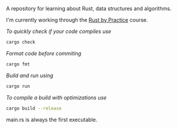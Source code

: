 A repository for learning about Rust, data structures and algorithms.

I'm currently working through the [Rust by Practice](https://practice.course.rs/why-exercise.html) course.

_To quickly check if your code compiles use_

```bash
cargo check
```

_Format code before commiting_

```bash
cargo fmt
```

_Build and run using_

```bash
cargo run
```

_To compile a build with optimizations use_

```bash
cargo build --release
```

main.rs is always the first executable.
